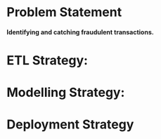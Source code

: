 # Problem Statement
#### Identifying and catching fraudulent transactions.

# ETL Strategy:
####

# Modelling Strategy:
####

# Deployment Strategy
####
